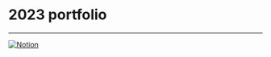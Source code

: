 # 2023 portfolio

---

[![Notion](/images/notion.png)](https://www.notion.so/getting-started-77fd5f68dd0248818cf654362471fcb2?pvs=4)
